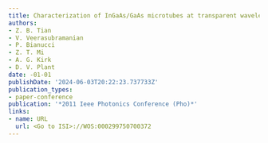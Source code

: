 ```yaml
---
title: Characterization of InGaAs/GaAs microtubes at transparent wavelengths
authors:
- Z. B. Tian
- V. Veerasubramanian
- P. Bianucci
- Z. T. Mi
- A. G. Kirk
- D. V. Plant
date: -01-01
publishDate: '2024-06-03T20:22:23.737733Z'
publication_types:
- paper-conference
publication: '*2011 Ieee Photonics Conference (Pho)*'
links:
- name: URL
  url: <Go to ISI>://WOS:000299750700372
---
```

